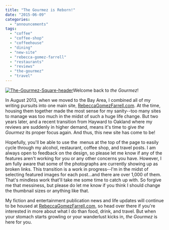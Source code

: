 ```yaml
---
title: "The Gourmez is Reborn!"
date: "2015-06-09"
categories: 
  - "announcements"
tags: 
  - "coffee"
  - "coffee-shop"
  - "coffeehouse"
  - "dining"
  - "new-site"
  - "rebecca-gomez-farrell"
  - "restaurants"
  - "reviews"
  - "the-gourmez"
  - "travel"
---
```


[![The-Gourmez-Square-header](http://s3.amazonaws.com/thegourmez-wpmedia/2015/06/The-Gourmez-Square-header.jpg)](http://s3.amazonaws.com/thegourmez-wpmedia/2015/06/The-Gourmez-Square-header.jpg)Welcome back to _the Gourmez_!

In August 2013, when we moved to the Bay Area, I combined all of my writing pursuits into one main site, [RebeccaGomezFarrell.com](http://rebeccagomezfarrell.com). At the time, housing them together made the most sense for my sanity--too many sites to manage was too much in the midst of such a huge life change. But two years later, and a recent transition from Hayward to Oakland where my reviews are suddenly in higher demand, means it's time to give _the Gourmez_ its proper focus again. And thus, this new site has come to be!

Hopefully, you'll be able to use the  menus at the top of the page to easily cycle through my alcohol, restaurant, coffee shop, and travel posts. I am always open to feedback on the design, so please let me know if any of the features aren't working for you or any other concerns you have. However, I am fully aware that some of the photographs are currently showing up as broken links. This transition is a work in progress--I'm in the midst of selecting featured images for each post...and there are over 1,000 of them. That's mindless work that'll take me some time to catch up with. So forgive me that messiness, but please do let me know if you think I should change the thumbnail sizes or anything like that.

My fiction and entertainment publication news and life updates will continue to be housed at [RebeccaGomezFarrell.com,](http://rebeccagomezfarrell.com) so head over there if you're interested in more about what I do than food, drink, and travel. But when your stomach starts growling or your wanderlust kicks in, _the Gourmez_ is here for you.
